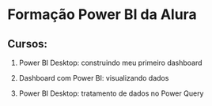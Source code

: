 # Formação Power BI da Alura

## Cursos:

1. Power BI Desktop: construindo meu primeiro dashboard

2. Dashboard com Power BI: visualizando dados

3. Power BI Desktop: tratamento de dados no Power Query
